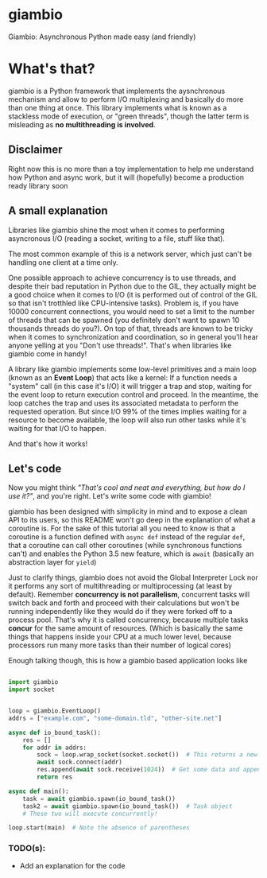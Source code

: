 # giambio
Giambio: Asynchronous Python made easy (and friendly)


# What's that?

giambio is a Python framework that implements the aysnchronous mechanism and allow to perform I/O multiplexing and basically do more than one thing at once.
This library implements what is known as a stackless mode of execution, or "green threads", though the latter term is misleading as **no multithreading is involved**.
        

## Disclaimer

Right now this is no more than a toy implementation to help me understand how Python and async work, but it will (hopefully) become a production ready library soon


## A small explanation

Libraries like giambio shine the most when it comes to performing asyncronous I/O (reading a socket, writing to a file, stuff like that).

The most common example of this is a network server, which just can't be handling one client at a time only.

One possible approach to achieve concurrency is to use threads, and despite their bad reputation in Python due to the GIL, they actually might be a good choice when it comes to I/O (it is performed out of control of the GIL so that isn't trotthled like CPU-intensive tasks). Problem is, if you have 10000 concurrent connections, you would need to set a limit to the number of threads that can be spawned (you definitely don't want to spawn 10 thousands threads do you?). On top of that, threads are known to be tricky when it comes to synchronization and coordination, so in general you'll hear anyone yelling at you "Don't use threads!". That's when libraries like giambio come in handy!

A library like giambio implements some low-level primitives and a main loop (known as an **Event Loop**) that acts like a kernel: If a function needs a "system" call (in this case it's I/O) it will trigger a trap and stop, waiting for the event loop to return execution control and proceed. In the meantime, the loop catches the trap and uses its associated metadata to perform the requested operation. But since I/O 99% of the times implies waiting for a resource to become available, the loop will also run other tasks while it's waiting for that I/O to happen.

And that's how it works!


## Let's code

Now you might think _"That's cool and neat and everything, but how do I use it?"_, and you're right. Let's write some code with giambio!


giambio has been designed with simplicity in mind and to expose a clean API to its users, so this README won't go deep in the explanation of what a coroutine is. For the sake of this tutorial all you need to know is that a coroutine is a function defined with `async def` instead of the regular `def`, that a coroutine can call other coroutines (while synchronous functions can't) and enables the Python 3.5 new feature, which is `await` (basically an abstraction layer for `yield`)

Just to clarify things, giambio does not avoid the Global Interpreter Lock nor it performs any sort of multithreading or multiprocessing (at least by default). Remember **concurrency is not parallelism**, concurrent tasks will switch back and forth and proceed with their calculations but won't be running independently like they would do if they were forked off to a process pool. That's why it is called concurrency, because multiple tasks **concur** for the same amount of resources. (Which is basically the same things that happens inside your CPU at a much lower level, because processors run many more tasks than their number of logical cores)

Enough talking though, this is how a giambio based application looks like

```python

import giambio
import socket


loop = giambio.EventLoop()
addrs = ["example.com", "some-domain.tld", "other-site.net"]

async def io_bound_task():
    res = []
    for addr in addrs:
        sock = loop.wrap_socket(socket.socket())  # This returns a new AsyncSocket object
        await sock.connect(addr)
        res.append(await sock.receive(1024))  # Get some data and append it to a list
        return res

async def main():
    task = await giambio.spawn(io_bound_task())
    task2 = await giambio.spawn(io_bound_task())  # Task object
    # These two will execute concurrently!

loop.start(main)  # Note the absence of parentheses
```

### TODO(s):

- Add an explanation for the code

